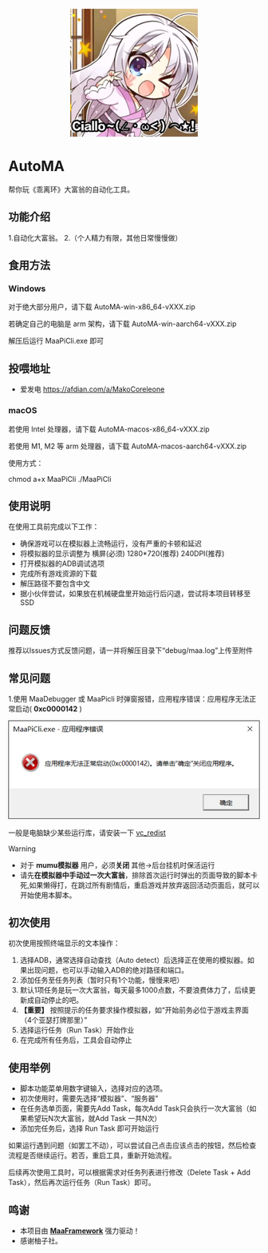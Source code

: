 <!-- markdownlint-disable MD033 MD041 -->
<p align="center">
  <img alt="LOGO" src="https://github.com/MakoCoreleone/AutoMA/blob/main/Ciallo.png" width="256" height="256" />
</p>



# AutoMA
帮你玩《乖离环》大富翁的自动化工具。

## 功能介绍

1.自动化大富翁。
2.（个人精力有限，其他日常慢慢做）

## 食用方法

### Windows

  对于绝大部分用户，请下载 AutoMA-win-x86_64-vXXX.zip
  
  若确定自己的电脑是 arm 架构，请下载 AutoMA-win-aarch64-vXXX.zip
  
  解压后运行 MaaPiCli.exe 即可

## 投喂地址
* 爱发电 https://afdian.com/a/MakoCoreleone
  
### macOS
  若使用 Intel 处理器，请下载 AutoMA-macos-x86_64-vXXX.zip
  
  若使用 M1, M2 等 arm 处理器，请下载 AutoMA-macos-aarch64-vXXX.zip
  
  使用方式：
  
  chmod a+x MaaPiCli
  ./MaaPiCli

## 使用说明

在使用工具前完成以下工作：

* 确保游戏可以在模拟器上流畅运行，没有严重的卡顿和延迟
* 将模拟器的显示调整为 横屏(必须) 1280*720(推荐) 240DPI(推荐)
* 打开模拟器的ADB调试选项
* 完成所有游戏资源的下载
* 解压路径不要包含中文
* 据小伙伴尝试，如果放在机械硬盘里开始运行后闪退，尝试将本项目转移至SSD


## 问题反馈
推荐以Issues方式反馈问题，请一并将解压目录下“debug/maa.log”上传至附件

## 常见问题
1.使用 MaaDebugger 或 MaaPicli 时弹窗报错，应用程序错误：应用程序无法正常启动( **0xc0000142** )

<img alt="LOGO" src="https://github.com/MakoCoreleone/AutoMA/blob/main/error142.png"/>

一般是电脑缺少某些运行库，请安装一下 [vc_redist](https://aka.ms/vs/17/release/vc_redist.x64.exe)


> [!WARNING]  
> * 对于 **mumu模拟器** 用户，必须**关闭**  其他->后台挂机时保活运行 
> * 请先**在模拟器中手动过一次大富翁**，排除首次运行时弹出的页面导致的脚本卡死,如果懒得打，在跳过所有剧情后，重启游戏并放弃返回活动页面后，就可以开始使用本脚本。

## 初次使用
初次使用按照终端显示的文本操作：

1. 选择ADB，通常选择自动查找（Auto detect）后选择正在使用的模拟器。如果出现问题，也可以手动输入ADB的绝对路径和端口。
2. 添加任务至任务列表（暂时只有1个功能，慢慢来吧）
3. 默认1项任务是玩一次大富翁，每天最多1000点数，不要浪费体力了，后续更新成自动停止的吧。
4. **【重要】** 按照提示的任务要求操作模拟器，如“开始前务必位于游戏主界面（4个亚瑟打牌那里）”
5. 选择运行任务（Run Task）开始作业
6. 在完成所有任务后，工具会自动停止

## 使用举例

* 脚本功能菜单用数字键输入，选择对应的选项。
* 初次使用时，需要先选择“模拟器”、“服务器”
* 在任务选单页面，需要先Add Task，每次Add Task只会执行一次大富翁（如果希望玩N次大富翁，就Add Task 一共N次）
* 添加完任务后，选择 Run Task 即可开始运行

如果运行遇到问题（如罢工不动），可以尝试自己点击应该点击的按钮，然后检查流程是否继续运行。若否，重启工具，重新开始流程。

后续再次使用工具时，可以根据需求对任务列表进行修改（Delete Task + Add Task），然后再次运行任务（Run Task）即可。
  
## 鸣谢

* 本项目由 **[MaaFramework](https://github.com/MaaXYZ/MaaFramework)** 强力驱动！
* 感谢柚子社。



